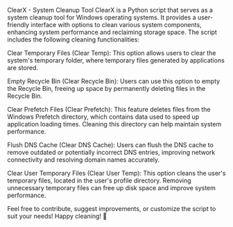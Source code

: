 ClearX - System Cleanup Tool
ClearX is a Python script that serves as a system cleanup tool for Windows operating systems. It provides a user-friendly interface with options to clean various system components, enhancing system performance and reclaiming storage space. The script includes the following cleaning functionalities:

Clear Temporary Files (Clear Temp):
This option allows users to clear the system's temporary folder, where temporary files generated by applications are stored.

Empty Recycle Bin (Clear Recycle Bin):
Users can use this option to empty the Recycle Bin, freeing up space by permanently deleting files in the Recycle Bin.

Clear Prefetch Files (Clear Prefetch):
This feature deletes files from the Windows Prefetch directory, which contains data used to speed up application loading times. Cleaning this directory can help maintain system performance.

Flush DNS Cache (Clear DNS Cache):
Users can flush the DNS cache to remove outdated or potentially incorrect DNS entries, improving network connectivity and resolving domain names accurately.

Clear User Temporary Files (Clear User Temp):
This option cleans the user's temporary files, located in the user's profile directory. Removing unnecessary temporary files can free up disk space and improve system performance.

Feel free to contribute, suggest improvements, or customize the script to suit your needs! Happy cleaning! 🚀
